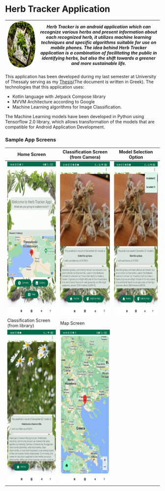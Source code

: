 # Herb Tracker Application

|<img src="img_files/HerbTrackerIcon.png" alt="herbtrackericon" width="800" height="150"/>|***Herb Tracker is an android application which can recognize various herbs and present information about each recognized herb, it utilizes machine learning techniques and specific algorithms suitable for use on mobile phones. The idea behind Herb Tracker application is a combination of facilitating the public in identifying herbs, but also the shift towards a greener and more sustainable life.***|
|-|-|

This application has been developed during my last semester at University of Thessaly serving as my [Thesis](https://www.e-ce.uth.gr/wp-content/uploads/formidable/59/Zisios_kyriakos.pdf)(The document is written in Greek).
The technologies that this application uses:
* Kotlin language with Jetpack Compose library
* MVVM Architecture according to Google
* Machine Learning algorithms for Image Classification.

The Machine Learning models have been developed in Python using Tensorflow 2.0 library, which allows transformation of the models that are compatible for Android Application Development.

### Sample App Screens
| Home Screen | Classification Screen<br/>(from Camera) | Model Selection Option |
|-------------|-----------------------|------------------------|
|<img src="img_files/1.jpg" alt="home_screen" width="300" height="500"/>|<img src="img_files/2.jpg" alt="classification_screen" width="300" height="500"/>|<img src="img_files/3.jpg" alt="model_selection_option" width="300" height="500"/>|
| Classification Screen<br/>(from library) | Map Screen | |
|<img src="img_files/4.jpg" alt="home_screen" width="300" height="500"/>|<img src="img_files/5.jpg" alt="home_screen" width="300" height="500"/>| |
